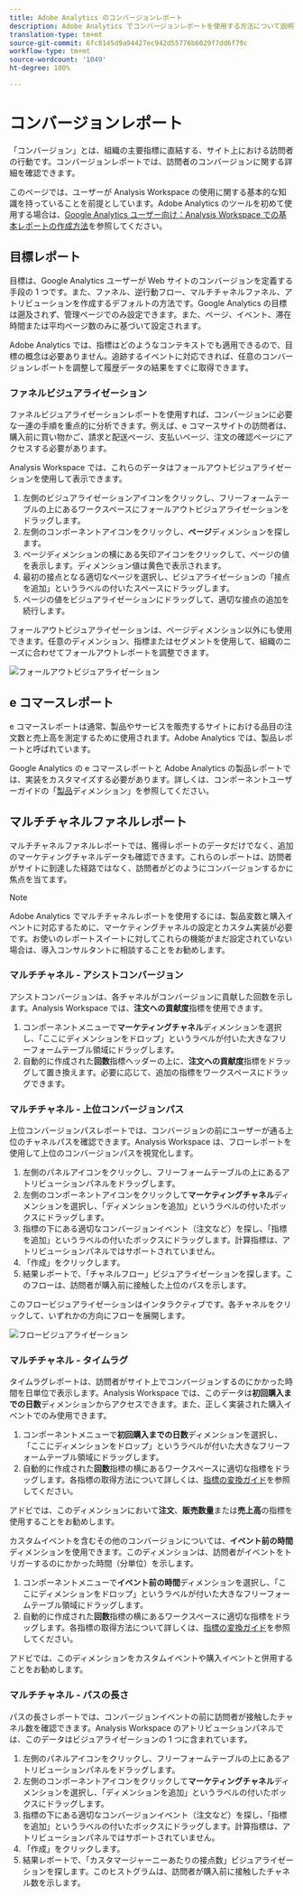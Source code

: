 ```yaml
---
title: Adobe Analytics のコンバージョンレポート
description: Adobe Analytics でコンバージョンレポートを使用する方法について説明します。
translation-type: tm+mt
source-git-commit: 6fc8145d9a94427ec942d55776b6029f7dd6f79c
workflow-type: tm+mt
source-wordcount: '1049'
ht-degree: 100%

---
```



# コンバージョンレポート

「コンバージョン」とは、組織の主要指標に直結する、サイト上における訪問者の行動です。コンバージョンレポートでは、訪問者のコンバージョンに関する詳細を確認できます。

このページでは、ユーザーが Analysis Workspace の使用に関する基本的な知識を持っていることを前提としています。Adobe Analytics のツールを初めて使用する場合は、[Google Analytics ユーザー向け：Analysis Workspace での基本レポートの作成方法](create-report.md)を参照してください。

## 目標レポート

目標は、Google Analytics ユーザーが Web サイトのコンバージョンを定義する手段の 1 つです。また、ファネル、逆行動フロー、マルチチャネルファネル、アトリビューションを作成するデフォルトの方法です。Google Analytics の目標は遡及されず、管理ページでのみ設定できます。また、ページ、イベント、滞在時間または平均ページ数のみに基づいて設定されます。

Adobe Analytics では、指標はどのようなコンテキストでも適用できるので、目標の概念は必要ありません。追跡するイベントに対応できれば、任意のコンバージョンレポートを調整して履歴データの結果をすぐに取得できます。

### ファネルビジュアライゼーション

ファネルビジュアライゼーションレポートを使用すれば、コンバージョンに必要な一連の手順を重点的に分析できます。例えば、e コマースサイトの訪問者は、購入前に買い物かご、請求と配送ページ、支払いページ、注文の確認ページにアクセスする必要があります。

Analysis Workspace では、これらのデータはフォールアウトビジュアライゼーションを使用して表示できます。

1. 左側のビジュアライゼーションアイコンをクリックし、フリーフォームテーブルの上にあるワークスペースにフォールアウトビジュアライゼーションをドラッグします。
2. 左側のコンポーネントアイコンをクリックし、**ページ**&#x200B;ディメンションを探します。
3. ページディメンションの横にある矢印アイコンをクリックして、ページの値を表示します。ディメンション値は黄色で表示されます。
4. 最初の接点となる適切なページを選択し、ビジュアライゼーションの「接点を追加」というラベルの付いたスペースにドラッグします。
5. ページの値をビジュアライゼーションにドラッグして、適切な接点の追加を続行します。

フォールアウトビジュアライゼーションは、ページディメンション以外にも使用できます。任意のディメンション、指標またはセグメントを使用して、組織のニーズに合わせてフォールアウトレポートを調整できます。

![フォールアウトビジュアライゼーション](/help/technotes/ga-to-aa/assets/fallout.png)

## e コマースレポート

e コマースレポートは通常、製品やサービスを販売するサイトにおける品目の注文数と売上高を測定するために使用されます。Adobe Analytics では、製品レポートと呼ばれています。

Google Analytics の e コマースレポートと Adobe Analytics の製品レポートでは、実装をカスタマイズする必要があります。詳しくは、コンポーネントユーザーガイドの「[製品](/help/components/dimensions/product.md)ディメンション」を参照してください。

## マルチチャネルファネルレポート

マルチチャネルファネルレポートでは、獲得レポートのデータだけでなく、追加のマーケティングチャネルデータも確認できます。これらのレポートは、訪問者がサイトに到達した経路ではなく、訪問者がどのようにコンバージョンするかに焦点を当てます。

>[!NOTE]
>
> Adobe Analytics でマルチチャネルレポートを使用するには、製品変数と購入イベントに対応するために、マーケティングチャネルの設定とカスタム実装が必要です。お使いのレポートスイートに対してこれらの機能がまだ設定されていない場合は、導入コンサルタントに相談することをお勧めします。

### マルチチャネル - アシストコンバージョン

アシストコンバージョンは、各チャネルがコンバージョンに貢献した回数を示します。Analysis Workspace では、**注文への貢献度**&#x200B;指標を使用できます。

1. コンポーネントメニューで&#x200B;**マーケティングチャネル**&#x200B;ディメンションを選択し、「ここにディメンションをドロップ」というラベルが付いた大きなフリーフォームテーブル領域にドラッグします。
2. 自動的に作成された&#x200B;**回数**&#x200B;指標ヘッダーの上に、**注文への貢献度**&#x200B;指標をドラッグして置き換えます。必要に応じて、追加の指標をワークスペースにドラッグできます。

### マルチチャネル - 上位コンバージョンパス

上位コンバージョンパスレポートでは、コンバージョンの前にユーザーが通る上位のチャネルパスを確認できます。Analysis Workspace は、フローレポートを使用して上位のコンバージョンパスを視覚化します。

1. 左側のパネルアイコンをクリックし、フリーフォームテーブルの上にあるアトリビューションパネルをドラッグします。
2. 左側のコンポーネントアイコンをクリックして&#x200B;**マーケティングチャネル**&#x200B;ディメンションを選択し、「ディメンションを追加」というラベルの付いたボックスにドラッグします。
3. 指標の下にある適切なコンバージョンイベント（注文など）を探し、「指標を追加」というラベルの付いたボックスにドラッグします。計算指標は、アトリビューションパネルではサポートされていません。
4. 「作成」をクリックします。
5. 結果レポートで、「チャネルフロー」ビジュアライゼーションを探します。このフローは、訪問者が購入前に接触した上位のパスを示します。

このフロービジュアライゼーションはインタラクティブです。各チャネルをクリックして、いずれかの方向にフローを展開します。

![フロービジュアライゼーション](/help/technotes/ga-to-aa/assets/flow.png)

### マルチチャネル - タイムラグ

タイムラグレポートは、訪問者がサイト上でコンバージョンするのにかかった時間を日単位で表示します。Analysis Workspace では、このデータは&#x200B;**初回購入までの日数**&#x200B;ディメンションからアクセスできます。また、正しく実装された購入イベントでのみ使用できます。

1. コンポーネントメニューで&#x200B;**初回購入までの日数**&#x200B;ディメンションを選択し、「ここにディメンションをドロップ」というラベルが付いた大きなフリーフォームテーブル領域にドラッグします。
2. 自動的に作成された&#x200B;**回数**&#x200B;指標の横にあるワークスペースに適切な指標をドラッグします。各指標の取得方法について詳しくは、[指標の変換ガイド](common-metrics.md)を参照してください。

アドビでは、このディメンションにおいて&#x200B;**注文**、**販売数量**&#x200B;または&#x200B;**売上高**&#x200B;の指標を使用することをお勧めします。

カスタムイベントを含むその他のコンバージョンについては、**イベント前の時間**&#x200B;ディメンションを使用できます。このディメンションは、訪問者がイベントをトリガーするのにかかった時間（分単位）を示します。

1. コンポーネントメニューで&#x200B;**イベント前の時間**&#x200B;ディメンションを選択し、「ここにディメンションをドロップ」というラベルが付いた大きなフリーフォームテーブル領域にドラッグします。
2. 自動的に作成された&#x200B;**回数**&#x200B;指標の横にあるワークスペースに適切な指標をドラッグします。各指標の取得方法について詳しくは、[指標の変換ガイド](common-metrics.md)を参照してください。

アドビでは、このディメンションをカスタムイベントや購入イベントと併用することをお勧めします。

### マルチチャネル - パスの長さ

パスの長さレポートでは、コンバージョンイベントの前に訪問者が接触したチャネル数を確認できます。Analysis Workspace のアトリビューションパネルでは、このデータはビジュアライゼーションの 1 つに含まれています。

1. 左側のパネルアイコンをクリックし、フリーフォームテーブルの上にあるアトリビューションパネルをドラッグします。
2. 左側のコンポーネントアイコンをクリックして&#x200B;**マーケティングチャネル**&#x200B;ディメンションを選択し、「ディメンションを追加」というラベルの付いたボックスにドラッグします。
3. 指標の下にある適切なコンバージョンイベント（注文など）を探し、「指標を追加」というラベルの付いたボックスにドラッグします。計算指標は、アトリビューションパネルではサポートされていません。
4. 「作成」をクリックします。
5. 結果レポートで、「カスタマージャーニーあたりの接点数」ビジュアライゼーションを探します。このヒストグラムは、訪問者が購入前に接触したチャネル数を示します。
